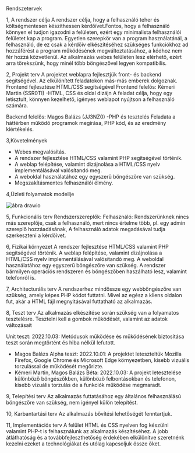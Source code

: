 Rendszetervek

1, A rendszer célja
 A rendszer célja, hogy a felhasználó teher és költségmentesen készíthessen kérdőívet.Fontos, hogy a felhasználó
 könnyen el tudjon igazodni a felületen, ezért egy minimalista felhasználói felületet kap a program.
 Egyetlen szerepkör van a program használatánál, a felhasználó, de ez csak a kérdőív elkészítéséhez szükséges funkciókhoz ad hozzáférést
 a program működésének megváltoztatásához, a kódhoz nem fér hozzá közvetlenül.
 Az alkalmazás webes felületen lesz elérhető, ezért arra törekszünk, hogy minél több böngészővel legyen kompatibilis.

2, Projekt terv
 A projektet weblapra fejlesztjük front- és backend segítségével. Az elkülönített feladatokon más-más emberek dolgoznak.
 Frontend fejlesztése HTML/CSS segítségével
 Frontend felelős: Kémeri Martin (SSR0TI) -HTML, CSS és oldal dizájn
 A feladat célja, hogy egy letisztult, könnyen kezelhető, igényes weblapot nyújtson a felhasználó számára.

 Backend felelős: Magos Balázs (JJ3NZ0) -PHP és tesztelés
 Feladata a háttérben működő programok megírása, PHP kód, és az eredmény kiértékelés.

3,Követelmények
 - Webes megvalósítás.
 - A rendszer fejlesztése HTML/CSS valamint PHP segítségével történik.
 - A weblap felépítése, valamint dizájnolása a HTML/CSS nyelv implementálásával valósítandó meg.
 - A weboldal használatához egy egyszerű böngészőre van szükség.
 - Megszakításmentes felhasználói élmény.
 
4,Üzleti folyamatok modellje

![ábra drawio](https://user-images.githubusercontent.com/113610538/193619940-d47416ba-3dfd-4a4d-81cf-11d8c93a24e7.png)

 
5, Funkcionális terv
 Rendszerszereplők: Felhasználó: Rendszerünknek nincs más szereplője, csak a felhasználó, mert nincs értelme több, pl. egy admin szereplő
 hozzáadásának, A felhasználó adatok megadásával tudja szerkeszteni a kérdőívet.

6, Fizikai környezet
 A rendszer fejlesztése HTML/CSS valamint PHP segítségével történik.
    A weblap felépítése, valamint dizájnolása a HTML/CSS nyelv implementálásával valósítandó meg.
 A weboldal használatához egy egyszerű böngészőre van szükség.
 A rendszer bármilyen operációs rendszeren és böngészőben haszálható lesz, valamint telefonról is.

7, Architecturális terv
 A rendszerhez mindössze egy webböngészőre van szükség, amely képes PHP kódot futtatni. 
 Mivel az egész a kliens oldalon fut, akár a HTML fájl megnyitásával futtatható az alkalmazás.

8, Teszt terv
 Az alkalmazás elkészítése során szükség van a folyamatos tesztelésre. Tesztelni kell a gombok működését, valamint az adatok változásait

 Unit teszt: 2022.10.03: Metódusok működése és működésének biztosítása teszt során megtörtént és hiba nélkül lefutott.
 - Magos Balázs Alpha teszt: 2022.10.01: A projektet leteszteltük Mozilla Firefox, Google Chrome és Microsoft Edge környezetben, kisebb vizuális torzulással de működését megőrizte.
 - Kémeri Martin, Magos Balázs Béta: 2022.10.03: A projekt letesztelése különböző böngészőkben, különböző felbontásokban és telefonon, kisebb vizuális torzulás de a funkciók működése megmaradt.

9, Telepítési terv
 Az alkalmazás futtatásához egy általános felhasználású böngészőre van szükség, nem igényel külön telepítést.

10, Karbantartási terv
 Az alkalmazás bővítési lehetőségét fenntartjuk.

11, Implementációs terv
 A felület HTML és CSS nyelven fog készülni valamint PHP-t is felhasználunk az alkalmazás készítéséhez. 
 A jobb átláthatóság és a továbbfejleszthetőség érdekében elkülönítve szeretnénk kezelni ezeket a technológiákat és utólag kapcsoljuk össze őket.
